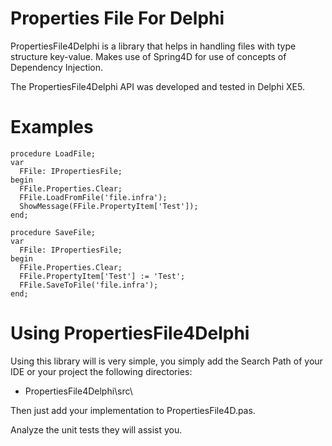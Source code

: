# Properties File For Delphi #

PropertiesFile4Delphi is a library that helps in handling files with type structure key-value. Makes use of Spring4D for use of concepts of Dependency Injection.

The PropertiesFile4Delphi API was developed and tested in Delphi XE5.

# Examples #

    procedure LoadFile;
    var
      FFile: IPropertiesFile;
    begin
      FFile.Properties.Clear;
      FFile.LoadFromFile('file.infra');
      ShowMessage(FFile.PropertyItem['Test']);
    end;

    procedure SaveFile;
    var
      FFile: IPropertiesFile;
    begin
      FFile.Properties.Clear;
      FFile.PropertyItem['Test'] := 'Test';
      FFile.SaveToFile('file.infra');
    end;

# Using PropertiesFile4Delphi #

Using this library will is very simple, you simply add the Search Path of your IDE or your project the following directories:

- PropertiesFile4Delphi\src\

Then just add your implementation to PropertiesFile4D.pas.

Analyze the unit tests they will assist you.